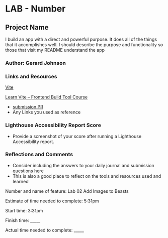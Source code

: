 # LAB - Number

## Project Name

I build an app with a direct and powerful purpose. It does all of the things that it accomplishes well. I should describe the purpose and functionality so those that visit my README understand the app

### Author: Gerard Johnson

### Links and Resources

 [Vite](https://vitejs.dev/guide/)
 
 [Learn Vite – Frontend Build Tool Course](https://www.youtube.com/watch?v=VAeRhmpcWEQ)

* [submission PR](http://xyz.com)
* Any Links you used as reference

### Lighthouse Accessibility Report Score

* Provide a screenshot of your score after running a Lighthouse Accessibility report.

### Reflections and Comments

* Consider including the answers to your daily journal and submission questions here
* This is also a good place to reflect on the tools and resources used and learned

Number and name of feature: Lab 02 Add Images to Beasts

Estimate of time needed to complete: 5:31pm

Start time: 3:31pm

Finish time: _____

Actual time needed to complete: _____